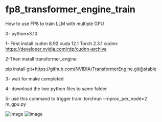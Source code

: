 # fp8_transformer_engine_train
How to use FP8 to train LLM with multiple GPU

0- python=3.10 

1- First install cudnn 8.92  cuda 12.1 Torch 2.3.1 
cudnn: https://developer.nvidia.com/rdp/cudnn-archive

2-Then install transformer_engine

pip install git+https://github.com/NVIDIA/TransformerEngine.git@stable

3- wait for make completed

4- download the two python files to same folder

5- use this command to trigger train:   torchrun --nproc_per_node=2 m_gpu.py

![image](https://github.com/user-attachments/assets/bbcc21a8-2ad4-4353-abea-130cac4de902)
![image](https://github.com/user-attachments/assets/d7094f46-e16c-4a76-a9af-451df9673a2f)





